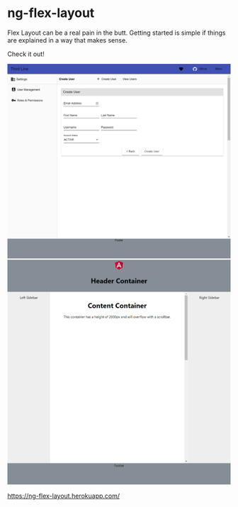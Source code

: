 # ng-flex-layout

Flex Layout can be a real pain in the butt. 
Getting started is simple if things are explained in a way that makes sense.

Check it out!

![screenshot](screenshot2.png)
![screenshot](screenshot.png)

https://ng-flex-layout.herokuapp.com/

